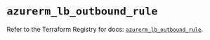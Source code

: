# `azurerm_lb_outbound_rule`

Refer to the Terraform Registry for docs: [`azurerm_lb_outbound_rule`](https://registry.terraform.io/providers/hashicorp/azurerm/4.51.0/docs/resources/lb_outbound_rule).
